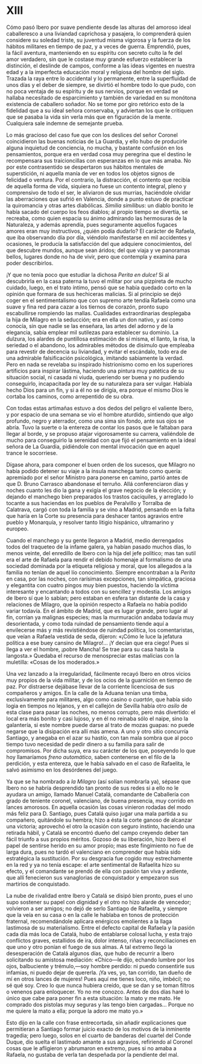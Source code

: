 # XIII

Cómo pasó Ibero por suave pendiente desde las alturas del amoroso ideal
caballeresco a una liviandad caprichosa y pasajera, lo comprenderá quien
considere su soledad triste, su juventud misma vigorosa y la fuerza de los
hábitos militares en tiempo de paz, y a veces de guerra. Emprendió, pues, la
fácil aventura, manteniendo en su espíritu con secreto culto la fe del amor
verdadero, sin que le costase muy grande esfuerzo establecer la distinción, el
deslinde de campos, conforme a las ideas vigentes en nuestra edad y a la
imperfecta educación moral y religiosa del hombre del siglo. Trazada la raya
entre lo accidental y lo permanente, entre la superfluidad de unos días y el
deber de siempre, se divirtió el hombre todo lo que pudo, con no poca ventaja
de su espíritu y de sus nervios, porque en verdad se hallaba necesitado de
esparcimiento y también de variedad en su monótona existencia de caballero
soñador. No se tome por giro retórico esto de la fidelidad que a su ideal
señora conservaba, y adviertan los que le critiquen que se pasaba la vida sin
verla más que en figuración de la mente. Cualquiera sale indemne de semejante
prueba.

Lo más gracioso del caso fue que con los deslices del señor Coronel
coincidieron las buenas noticias de La Guardia, y ello hubo de producirle
alguna inquietud de conciencia, no mucha, y bastante confusión en los
pensamientos, porque era en verdad cosa muy peregrina que el destino le
recompensara sus traicioncillas con esperanzas en lo que más amaba. No por este
contrasentido se despertaron sus hábitos mentales de superstición, ni aquella
manía de ver en todos los objetos signos de felicidad o ventura. Por el
contrario, la distracción, el contento que recibía de aquella forma de vida,
siquiera no fuese un contento integral, pleno y comprensivo de todo el ser, le
aliviaron de sus murrias, haciéndole olvidar las aberraciones que sufrió en
Valencia, donde a punto estuvo de practicar la quiromancia y otras artes
diabólicas. *Similia similibus*: un diablo bonito le había sacado del cuerpo
los feos diablos; al propio tiempo se divertía, se recreaba, como quien espacia
su ánimo admirando las hermosuras de la Naturaleza, y además aprendía, pues
seguramente aquellos fugaces amores eran muy instructivos, ¿quién podía
dudarlo? El carácter de Rafaela, que iba observando día por día, viéndolo
manifestarse en mil accidentes y ocasiones, le producía la satisfacción del que
adquiere conocimientos, del que descubre mundos, aunque sean áridos; del que
viaja y ve panoramas bellos, lugares donde no ha de vivir, pero que contempla
y examina para poder describirlos.

¡Y que no tenía poco que estudiar la dichosa *Perita en dulce!* Si al
descubrirla en la casa paterna la tuvo el militar por una pizpireta de mucho
cuidado, luego, en el trato íntimo, pensó que se había quedado corto en la
opinión que formara de sus hechiceras malicias. Si al principio se dejó coger
en el sentimentalismo que con supremo arte tendía Rafaela como una suave y fina
red para cazar a los tiernos de corazón, pronto supo escabullirse rompiendo las
mallas. Cualidades extraordinarias desplegaba la hija de Milagro en la
seducción; era en ella un don nativo, y así como conocía, sin que nadie se las
enseñara, las artes del adorno y de la elegancia, sabía emplear mil sutilezas
para establecer su dominio. La dulzura, los alardes de puntillosa estimación de
sí misma, el llanto, la risa, la seriedad o el abandono, los admirables métodos
de disimulo que empleaba para revestir de decencia su liviandad, y evitar el
escándalo, todo era de una admirable falsificación psicológica, imitando
sabiamente la verdad. Pero en nada se revelaba su inspirado histrionismo como
en los superiores artificios para inspirar lástima, haciendo una pintura muy
patética de su situación social, ni casada ni viuda, queriendo ser buena y no
pudiendo conseguirlo, incapacitada por ley de su naturaleza para ser vulgar.
Habíala hecho Dios para un fin, y si a él no se dirigía, era porque el mismo
Dios le cortaba los caminos, como arrepentido de su obra.

Con todas estas artimañas estuvo a dos dedos del peligro el valiente Ibero,
y por espacio de una semana se vio el hombre aturdido, sintiendo que algo
profundo, negro y aterrador, como una sima sin fondo, ante sus ojos se abría.
Tuvo la suerte o la entereza de contar los pasos que le faltaban para llegar al
borde, y se propuso atajar vigorosamente su carrera, valiéndole de mucho para
conseguirlo la serenidad con que fijó el pensamiento en la ideal señora de La
Guardia, pidiéndole con mental invocación que en aquel trance le socorriese.

Dígase ahora, para componer el buen orden de los sucesos, que Milagro no había
podido detener su viaje a la ínsula manchega tanto como quería: apremiado por
el señor Ministro para ponerse en camino, partió antes de que D. Bruno Carrasco
abandonase el terruño. Allá conferenciaron días y noches cuanto les dio la gana
y exigía el grave negocio de la elección; y dejando el manchego bien preparados
los trastos caciquiles, y arreglado lo tocante a sus haciendas en los pueblos
de Peralvillo y Torralba de Calatrava, cargó con toda la familia y se vino
a Madrid, pensando en la falta que haría en la Corte su presencia para deshacer
tantos agravios entre pueblo y Monarquía, y resolver tanto litigio hispánico,
ultramarino y europeo.

Cuando el manchego y su gente llegaron a Madrid, medio derrengados todos del
traqueteo de la infame galera, ya habían pasado muchos días, lo menos veinte,
del enredillo de Ibero con la hija del jefe político; mas tan sutil era el arte
de Rafaela para rendir el debido homenaje al formalismo de una sociedad
dominada por la etiqueta religiosa y moral, que los allegados a la familia no
tenían de aquel lío conocimiento. Siempre encontraban a la *Perita* en casa,
por las noches, con rarísimas excepciones, tan simpática, graciosa y elegantita
con cuatro pingos muy bien puestos, haciendo la víctima interesante
y encantando a todos con su sencillez y modestia. Los amigos de Ibero sí que lo
sabían; pero estaban en esfera tan distante de la casa y relaciones de Milagro,
que la opinión respecto a Rafaela no había podido variar todavía. En el ámbito
de Madrid, que es lugar grande, pero lugar al fin, corrían ya malignas
especies; mas la murmuración andaba todavía muy desorientada, y como toda
ruindad de pensamiento tiende aquí a envilecerse más y más revistiéndose de
ruindad política, los comentaristas, que veían a Rafaela vestida de seda,
dijeron: «¡Cómo le luce la jefatura política a ese buey cansino de Milagro!...
¡Y decían que era ciego! Pues si llega a ver el hombre, ¡pobre Mancha! Se trae
para su casa hasta la langosta.» Quedaba el recurso de menospreciar estas
malicias con la muletilla: «Cosas de los moderados.»

Una vez lanzado a la irregularidad, fácilmente recayó Ibero en otros vicios muy
propios de la vida militar, y de los ocios de la guarnición en tiempo de paz.
Por distraerse dejábase llevar de la corriente licenciosa de sus compañeros
y amigos. En la calle de la Aduana tenían una timba, exclusivamente para
militares, algo como casino o *cuartón*, que había sido logia en tiempos no
lejanos, y en el callejón de Sevilla había otro *asilo* de esta clase para
pasar las noches, no menos corrupto, pero más divertido: el local era más
bonito y casi lujoso, y en él no reinaba sólo el naipe, sino la galantería, si
este nombre puede darse al trato de mozas guapas: no puede negarse que la
disipación era allí más amena. A uno y otro sitio concurría Santiago, y anegaba
en el azar su hastío, con tan mala sombra que al poco tiempo tuvo necesidad de
pedir dinero a su familia para salir de compromisos. Por dicha suya, era su
carácter de los que, poseyendo lo que hoy llamaríamos *freno automático*, saben
contenerse en el filo de la perdición, y esta entereza, que le había salvado en
el caso de Rafaelita, le salvó asimismo en los desórdenes del juego.

Ya que se ha nombrado a *la Milagro* (así solían nombrarla ya), sépase que
Ibero no se habría desprendido tan pronto de sus redes si a ello no le ayudara
un amigo, llamado Manuel Catalá, comandante de Caballería con grado de teniente
coronel, valenciano, de buena presencia, muy corrido en lances amorosos. En
aquella ocasión las cosas vinieron rodadas del modo más feliz para D. Santiago,
pues Catalá quiso jugar una mala partida a su compañero, quitándole su hembra;
hizo a ésta la corte ganoso de alcanzar una victoria; aprovechó el otro la
ocasión con seguro instinto, haciendo una retirada hábil, y Catalá se encontró
dueño del campo creyendo deber tan fácil triunfo a sus propios méritos. Gozoso
de su liberación, hizo Ibero el papel de sentirse herido en su amor propio; mas
este fingimiento no fue de larga dura, pues no tardó el valenciano en
comprender que había sido estratégica la sustitución. Por su desgracia fue
cogido muy estrechamente en la red y ya no tenía escape: el arte sentimental de
Rafaelita hizo su efecto, y el comandante se prendó de ella con pasión tan viva
y ardiente, que allí fenecieron sus vanaglorias de conquistador y empezaron sus
martirios de conquistado.

La nube de rivalidad entre Ibero y Catalá se disipó bien pronto, pues el uno
supo sostener su papel con dignidad y el otro no hizo alarde de vencedor;
volvieron a ser amigos; no dejó de serlo Santiago de Rafaelita, y siempre que
la veía en su casa o en la calle le hablaba en tonos de protección fraternal,
recomendándole aplicara enérgicos emolientes a la llaga lastimosa de su
materialismo. Entre el defecto capital de Rafaela y la pasión cada día más loca
de Catalá, hubo de entablarse colosal lucha, y esta trajo conflictos graves,
estallidos de ira, dolor intenso, riñas y reconciliaciones en que uno y otro
ponían el fuego de sus almas. A tal extremo llegó la desesperación de Catalá
algunos días, que hubo de recurrir a Ibero solicitando su amistosa mediación:
«Chico—le dijo, echando lumbre por los ojos, balbuciente y trémulo,—soy hombre
perdido: ni puedo consentirle sus infamias, ni puedo dejar de quererla. ¡Ya
ves, yo, tan corrido, tan dueño de mí en otros lances de mujeres! Pues aquí me
tienes loco, niño, imbécil; no sé qué soy. Creo lo que nunca hubiera creído,
que se dan y se toman filtros o venenos para enloquecer. Yo no me conozco.
Antes de dos días haré lo único que cabe para poner fin a esta situación: la
mato y me mato. He comprado dos pistolas muy seguras y las tengo bien
cargadas... Porque no me quiere la mato a ella; porque la adoro me mato yo.»

Esto dijo en la calle con frase entrecortada, sin añadir explicaciones que
permitieran a Santiago formar juicio exacto de los motivos de la inminente
tragedia; pero luego, solos en el cuarto de banderas del cuartel del Conde
Duque, dio suelta el lastimado amante a sus agravios, refiriendo al Coronel
cosas que le afligieron y abrumaron en extremo, pues si no amaba a Rafaela, no
gustaba de verla tan despeñada por la pendiente del mal.
